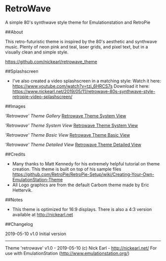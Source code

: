 # RetroWave
A simple 80's synthwave style theme for Emulationstation and RetroPie


##About

This retro-futuristic theme is inspired by the 80's aesthetic and synthwave music.
Plenty of neon pink and teal, laser grids, and pixel text, but in a visually clean and simple style.

https://github.com/nickearl/retrowave_theme

##Splashscreen

- I've also created a video splashscreen in a matching style:
	Watch it here:	https://www.youtube.com/watch?v=tzj_6HRCS7s
	Download it here:	https://www.nickearl.net/2019/05/11/retrowave-80s-synthwave-style-retropie-video-splashscreen/

##Images

*'Retrowave' Theme Gallery*
[Retrowave Theme System View]( https://imgur.com/gallery/zgD4eWm )

*'Retrowave' Theme System View*
[Retrowave Theme System View]( https://imgur.com/YaQUqLt )

*'Retrowave' Theme Basic View*
[Retrowave Theme Basic View](https://imgur.com/GnisPq0)

*'Retrowave' Theme Detailed View*
[Retrowave Theme Detailed View](https://imgur.com/7KwNLdv)


##Credits

- Many thanks to Matt Kennedy for his extremely helpful tutorial on theme creation.  This theme is built on top of his sample files
	https://github.com/RetroPie/RetroPie-Setup/wiki/Creating-Your-Own-EmulationStation-Theme
- All Logo graphics are from the default Carbom theme made by Eric Hettervik.

##Notes

- This theme is optimized for 16:9 displays.  There is also a 4:3 version available at http://nickearl.net


##Changelog

2019-05-10
v1.0 Initial version

---

Theme 'retrowave' v1.0 - 2019-05-10
(c) Nick Earl - http://nickearl.net/
For use with EmulationStation (http://www.emulationstation.org/)
